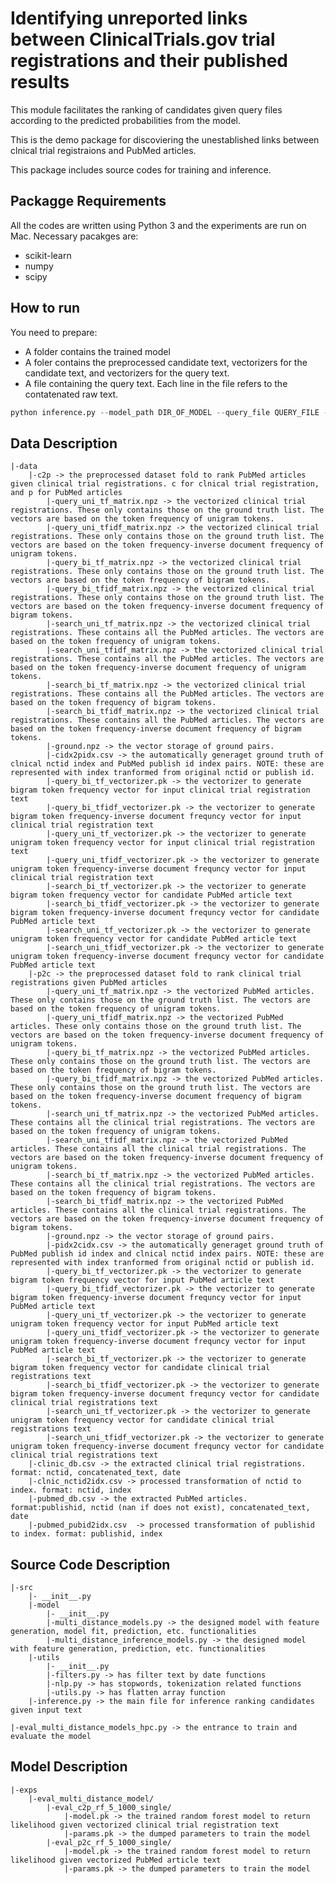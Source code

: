 # Identifying unreported links between ClinicalTrials.gov trial registrations and their published results

This module facilitates the ranking of candidates given query files according to the predicted probabilities from the model. 

This is the demo package for discoviering the unestablished links between clnical trial registraions and PubMed articles.

This package includes source codes for training and inference.

## Packagge Requirements

All the codes are written using Python 3 and the experiments are run on Mac.
Necessary pacakges are:
* scikit-learn
* numpy
* scipy

## How to run
You need to prepare:
* A folder contains the trained model
* A foler contains the preprocessed candidate text, vectorizers for the candidate text, and vectorizers for the query text. 
* A file containing the query text. Each line in the file refers to the contatenated raw text.

```python
python inference.py --model_path DIR_OF_MODEL --query_file QUERY_FILE --search_path DIR_OF_SEARCH_FILES --output DIR_OF_OUTPUT
```

## Data Description

    |-data
        |-c2p -> the preprocessed dataset fold to rank PubMed articles given clinical trial registrations. c for clnical trial registration, and p for PubMed articles
            |-query_uni_tf_matrix.npz -> the vectorized clinical trial registrations. These only contains those on the ground truth list. The vectors are based on the token frequency of unigram tokens.
            |-query_uni_tfidf_matrix.npz -> the vectorized clinical trial registrations. These only contains those on the ground truth list. The vectors are based on the token frequency-inverse document frequency of unigram tokens.
            |-query_bi_tf_matrix.npz -> the vectorized clinical trial registrations. These only contains those on the ground truth list. The vectors are based on the token frequency of bigram tokens.
            |-query_bi_tfidf_matrix.npz -> the vectorized clinical trial registrations. These only contains those on the ground truth list. The vectors are based on the token frequency-inverse document frequency of bigram tokens.
            |-search_uni_tf_matrix.npz -> the vectorized clinical trial registrations. These contains all the PubMed articles. The vectors are based on the token frequency of unigram tokens.
            |-search_uni_tfidf_matrix.npz -> the vectorized clinical trial registrations. These contains all the PubMed articles. The vectors are based on the token frequency-inverse document frequency of unigram tokens.
            |-search_bi_tf_matrix.npz -> the vectorized clinical trial registrations. These contains all the PubMed articles. The vectors are based on the token frequency of bigram tokens.
            |-search_bi_tfidf_matrix.npz -> the vectorized clinical trial registrations. These contains all the PubMed articles. The vectors are based on the token frequency-inverse document frequency of bigram tokens.
            |-ground.npz -> the vector storage of ground pairs.
            |-cidx2pidx.csv -> the automatically generaget ground truth of clnical nctid index and PubMed publish id index pairs. NOTE: these are represented with index tranformed from original nctid or publish id.
            |-query_bi_tf_vectorizer.pk -> the vectorizer to generate bigram token frequency vector for input clinical trial registration text
            |-query_bi_tfidf_vectorizer.pk -> the vectorizer to generate bigram token frequency-inverse document frequncy vector for input clinical trial registration text
            |-query_uni_tf_vectorizer.pk -> the vectorizer to generate unigram token frequency vector for input clinical trial registration text
            |-query_uni_tfidf_vectorizer.pk -> the vectorizer to generate unigram token frequency-inverse document frequncy vector for input clinical trial registration text
            |-search_bi_tf_vectorizer.pk -> the vectorizer to generate bigram token frequency vector for candidate PubMed article text
            |-search_bi_tfidf_vectorizer.pk -> the vectorizer to generate bigram token frequency-inverse document frequncy vector for candidate PubMed article text
            |-search_uni_tf_vectorizer.pk -> the vectorizer to generate unigram token frequency vector for candidate PubMed article text
            |-search_uni_tfidf_vectorizer.pk -> the vectorizer to generate unigram token frequency-inverse document frequncy vector for candidate PubMed article text
        |-p2c -> the preprocessed dataset fold to rank clinical trial registrations given PubMed articles
            |-query_uni_tf_matrix.npz -> the vectorized PubMed articles. These only contains those on the ground truth list. The vectors are based on the token frequency of unigram tokens.
            |-query_uni_tfidf_matrix.npz -> the vectorized PubMed articles. These only contains those on the ground truth list. The vectors are based on the token frequency-inverse document frequency of unigram tokens.
            |-query_bi_tf_matrix.npz -> the vectorized PubMed articles. These only contains those on the ground truth list. The vectors are based on the token frequency of bigram tokens.
            |-query_bi_tfidf_matrix.npz -> the vectorized PubMed articles. These only contains those on the ground truth list. The vectors are based on the token frequency-inverse document frequency of bigram tokens.
            |-search_uni_tf_matrix.npz -> the vectorized PubMed articles. These contains all the clinical trial registrations. The vectors are based on the token frequency of unigram tokens.
            |-search_uni_tfidf_matrix.npz -> the vectorized PubMed articles. These contains all the clinical trial registrations. The vectors are based on the token frequency-inverse document frequency of unigram tokens.
            |-search_bi_tf_matrix.npz -> the vectorized PubMed articles. These contains all the clinical trial registrations. The vectors are based on the token frequency of bigram tokens.
            |-search_bi_tfidf_matrix.npz -> the vectorized PubMed articles. These contains all the clinical trial registrations. The vectors are based on the token frequency-inverse document frequency of bigram tokens.
            |-ground.npz -> the vector storage of ground pairs.
            |-pidx2cidx.csv -> the automatically generaget ground truth of PubMed publish id index and clnical nctid index pairs. NOTE: these are represented with index tranformed from original nctid or publish id.
            |-query_bi_tf_vectorizer.pk -> the vectorizer to generate bigram token frequency vector for input PubMed article text
            |-query_bi_tfidf_vectorizer.pk -> the vectorizer to generate bigram token frequency-inverse document frequncy vector for input PubMed article text
            |-query_uni_tf_vectorizer.pk -> the vectorizer to generate unigram token frequency vector for input PubMed article text
            |-query_uni_tfidf_vectorizer.pk -> the vectorizer to generate unigram token frequency-inverse document frequncy vector for input PubMed article text
            |-search_bi_tf_vectorizer.pk -> the vectorizer to generate bigram token frequency vector for candidate clinical trial registrations text
            |-search_bi_tfidf_vectorizer.pk -> the vectorizer to generate bigram token frequency-inverse document frequncy vector for candidate clinical trial registrations text
            |-search_uni_tf_vectorizer.pk -> the vectorizer to generate unigram token frequency vector for candidate clinical trial registrations text
            |-search_uni_tfidf_vectorizer.pk -> the vectorizer to generate unigram token frequency-inverse document frequncy vector for candidate clinical trial registrations text
        |-clinic_db.csv -> the extracted clinical trial registrations. format: nctid, concatenated_text, date
        |-clnic_nctid2idx.csv -> processed transformation of nctid to index. format: nctid, index
        |-pubmed_db.csv -> the extracted PubMed articles. format:publishid, nctid (nan if does not exist), concatenated_text, date
        |-pubmed_pubid2idx.csv  -> processed transformation of publishid to index. format: publishid, index

## Source Code Description
    |-src
        |- __init__.py
        |-model
            |- __init__.py
            |-multi_distance_models.py -> the designed model with feature generation, model fit, prediction, etc. functionalities
            |-multi_distance_inference_models.py -> the designed model with feature generation, prediction, etc. functionalities
        |-utils
            |- __init__.py
            |-filters.py -> has filter text by date functions
            |-nlp.py -> has stopwords, tokenization related functions
            |-utils.py -> has flatten array function
        |-inference.py -> the main file for inference ranking candidates given input text
        
    |-eval_multi_distance_models_hpc.py -> the entrance to train and evaluate the model
    
## Model Description
    
    |-exps
        |-eval_multi_distance_model/
            |-eval_c2p_rf_5_1000_single/
                |-model.pk -> the trained random forest model to return likelihood given vectorized clinical trial registration text
                |-params.pk -> the dumped parameters to train the model
            |-eval_p2c_rf_5_1000_single/
                |-model.pk -> the trained random forest model to return likelihood given vectorized PubMed article text
                |-params.pk -> the dumped parameters to train the model
        